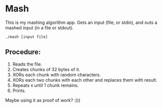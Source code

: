 # Mash

This is my mashing algorithm app. Gets an input (file, or stdin), and outs a mashed input (in a file or stdout).

```shell
./mash [input file]
```

## Procedure:
 1. Reads the file.
 2. Creates chunks of 32 bytes of it.
 3. XORs each chunk with random characters.
 4. XORs each two chunks with each other and replaces them with result.
 5. Repeats `4` until 1 chunk remains.
 6. Prints.

Maybe using it as proof of work? :)))
